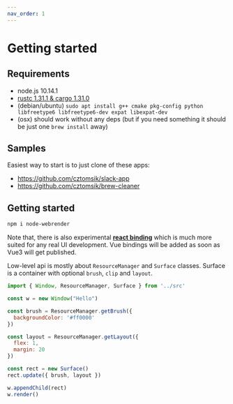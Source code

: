 ```yaml
---
nav_order: 1
---
```


# Getting started

## Requirements
- node.js 10.14.1
- [rustc 1.31.1 & cargo 1.31.0](https://rustup.rs/)
- (debian/ubuntu) `sudo apt install g++ cmake pkg-config python libfreetype6 libfreetype6-dev expat libexpat-dev`
- (osx) should work without any deps (but if you need something it should be just one `brew install` away)

## Samples
Easiest way to start is to just clone of these apps:
- https://github.com/cztomsik/slack-app
- https://github.com/cztomsik/brew-cleaner

## Getting started
```bash
npm i node-webrender
```

Note that, there is also experimental **[react binding](./react.md)** which is much more suited for any real UI development. Vue bindings will be added as soon as Vue3 will get published.

Low-level api is mostly about `ResourceManager` and `Surface` classes. Surface is a container with optional `brush`, `clip` and `layout`.

```js
import { Window, ResourceManager, Surface } from '../src'

const w = new Window("Hello")

const brush = ResourceManager.getBrush({
  backgroundColor: '#ff0000'
})

const layout = ResourceManager.getLayout({
  flex: 1,
  margin: 20
})

const rect = new Surface()
rect.update({ brush, layout })

w.appendChild(rect)
w.render()
```
